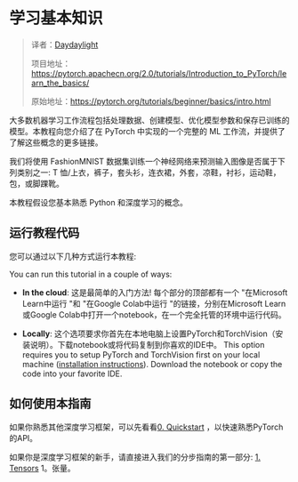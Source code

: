 # 学习基本知识

> 译者：[Daydaylight](https://github.com/Daydaylight)
>
> 项目地址：<https://pytorch.apachecn.org/2.0/tutorials/Introduction_to_PyTorch/learn_the_basics/>
>
> 原始地址：<https://pytorch.org/tutorials/beginner/basics/intro.html>


大多数机器学习工作流程包括处理数据、创建模型、优化模型参数和保存已训练的模型。本教程向您介绍了在 PyTorch 中实现的一个完整的 ML 工作流，并提供了了解这些概念的更多链接。

我们将使用 FashionMNIST 数据集训练一个神经网络来预测输入图像是否属于下列类别之一: T 恤/上衣，裤子，套头衫，连衣裙，外套，凉鞋，衬衫，运动鞋，包，或脚踝靴。


本教程假设您基本熟悉 Python 和深度学习的概念。

## 运行教程代码


您可以通过以下几种方式运行本教程:

You can run this tutorial in a couple of ways:

- **In the cloud**: 这是最简单的入门方法! 每个部分的顶部都有一个 "在Microsoft Learn中运行 "和 "在Google Colab中运行 "的链接，分别在Microsoft Learn或Google Colab中打开一个notebook，在一个完全托管的环境中运行代码。

- **Locally**: 这个选项要求你首先在本地电脑上设置PyTorch和TorchVision（安装说明）。下载notebook或将代码复制到你喜欢的IDE中。
This option requires you to setup PyTorch and TorchVision first on your local machine ([installation instructions](https://pytorch.org/get-started/locally/)). Download the notebook or copy the code into your favorite IDE.


## 如何使用本指南 
如果你熟悉其他深度学习框架，可以先看看[0. Quickstart](quickstart_tutorial.html) ，以快速熟悉PyTorch的API。

如果你是深度学习框架的新手，请直接进入我们的分步指南的第一部分: [1. Tensors](tensor_tutorial.html) 1。张量。

